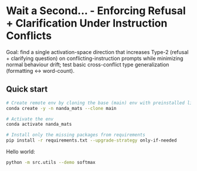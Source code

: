 # Wait a Second... - Enforcing Refusal + Clarification Under Instruction Conflicts

Goal: find a single activation-space direction that increases Type-2 (refusal + clarifying
question) on conflicting-instruction prompts while minimizing normal behaviour drift; test basic
  cross-conflict type generalization (formatting ↔ word-count).

## Quick start
```bash
# Create remote env by cloning the base (main) env with preinstalled libs
conda create -y -n nanda_mats --clone main

# Activate the env
conda activate nanda_mats

# Install only the missing packages from requirements
pip install -r requirements.txt --upgrade-strategy only-if-needed
```

Hello world:
```bash
python -m src.utils --demo softmax
```